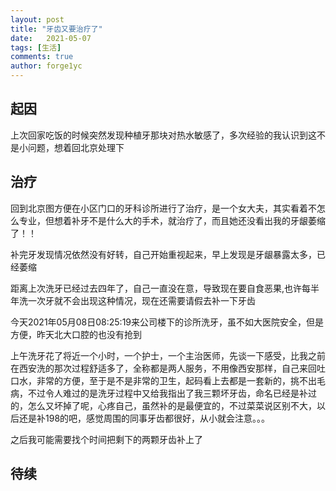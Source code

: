 ```yaml
---
layout: post
title: "牙齿又要治疗了"
date:   2021-05-07
tags: [生活]
comments: true
author: forge1yc
---
```


## 起因
上次回家吃饭的时候突然发现种植牙那块对热水敏感了，多次经验的我认识到这不是小问题，想着回北京处理下

## 治疗
回到北京图方便在小区门口的牙科诊所进行了治疗，是一个女大夫，其实看着不怎么专业，但想着补牙不是什么大的手术，就治疗了，而且她还没看出我的牙龈萎缩了！！

补完牙发现情况依然没有好转，自己开始重视起来，早上发现是牙龈暴露太多，已经萎缩

距离上次洗牙已经过去四年了，自己一直没在意，导致现在要自食恶果,也许每半年洗一次牙就不会出现这种情况，现在还需要请假去补一下牙齿

今天2021年05月08日08:25:19来公司楼下的诊所洗牙，虽不如大医院安全，但是方便，昨天北大口腔的也没有抢到

上午洗牙花了将近一个小时，一个护士，一个主治医师，先谈一下感受，比我之前在西安洗的那次过程舒适多了，全称都是两人服务，不用像西安那样，自己来回吐口水，非常的方便，至于是不是非常的卫生，起码看上去都是一套新的，挑不出毛病，不过令人难过的是洗牙过程中又给我指出了我三颗坏牙齿，命名已经是补过的，怎么又坏掉了呢，心疼自己，虽然补的是最便宜的，不过菜菜说区别不大，以后还是补198的吧，感觉周围的同事牙齿都很好，从小就会注意。。。

之后我可能需要找个时间把剩下的两颗牙齿补上了

## 待续 